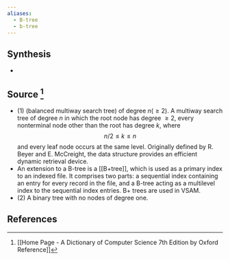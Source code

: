 ```yaml
---
aliases:
  - B-tree
  - b-tree
---
```

## Synthesis
- 
## Source [^1]
- (1) (balanced multiway search tree) of degree $n(\geq 2)$. A multiway search tree of degree $n$ in which the root node has degree $\geq 2$, every nonterminal node other than the root has degree $k$, where$$n / 2 \leq k \leq n$$and every leaf node occurs at the same level. Originally defined by R. Beyer and E. McCreight, the data structure provides an efficient dynamic retrieval device.
- An extension to a B-tree is a [[B+tree]], which is used as a primary index to an indexed file. It comprises two parts: a sequential index containing an entry for every record in the file, and a B-tree acting as a multilevel index to the sequential index entries. B+ trees are used in VSAM. 
- (2) A binary tree with no nodes of degree one.
## References

[^1]: [[Home Page - A Dictionary of Computer Science 7th Edition by Oxford Reference]]